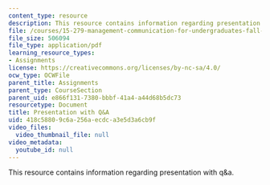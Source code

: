 ```yaml
---
content_type: resource
description: This resource contains information regarding presentation with q&a.
file: /courses/15-279-management-communication-for-undergraduates-fall-2012/418c58809c6a256aecdca3e5d3a6cb9f_MIT15_279F12_pres_qa.pdf
file_size: 506094
file_type: application/pdf
learning_resource_types:
- Assignments
license: https://creativecommons.org/licenses/by-nc-sa/4.0/
ocw_type: OCWFile
parent_title: Assignments
parent_type: CourseSection
parent_uid: e866f131-7380-bbbf-41a4-a44d68b5dc73
resourcetype: Document
title: Presentation with Q&A
uid: 418c5880-9c6a-256a-ecdc-a3e5d3a6cb9f
video_files:
  video_thumbnail_file: null
video_metadata:
  youtube_id: null
---
```

This resource contains information regarding presentation with q&a.